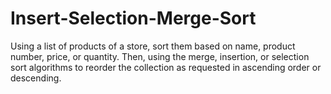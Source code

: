 # Insert-Selection-Merge-Sort
Using a list of products of a store, sort them based on name, product number, price, or quantity. Then, using the merge, insertion, or selection sort algorithms to reorder the collection as requested in ascending order or descending.
